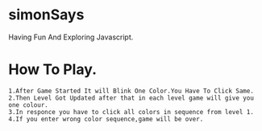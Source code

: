 # simonSays
Having Fun And Exploring Javascript.

# How To Play.
    1.After Game Started It will Blink One Color.You Have To Click Same.
    2.Then Level Got Updated after that in each level game will give you one colour.
    3.In responce you have to click all colors in sequence from level 1.
    4.If you enter wrong color sequence,game will be over.
